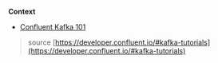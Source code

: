 
**Context**

- [Confluent Kafka 101](./confluent-kafka-101)

> source [https://developer.confluent.io/#kafka-tutorials](https://developer.confluent.io/#kafka-tutorials)
